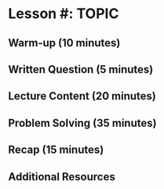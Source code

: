 # Lesson #: TOPIC

## Warm-up (10 minutes)

## Written Question (5 minutes)

## Lecture Content (20 minutes)

## Problem Solving (35 minutes)

## Recap (15 minutes)

## Additional Resources
